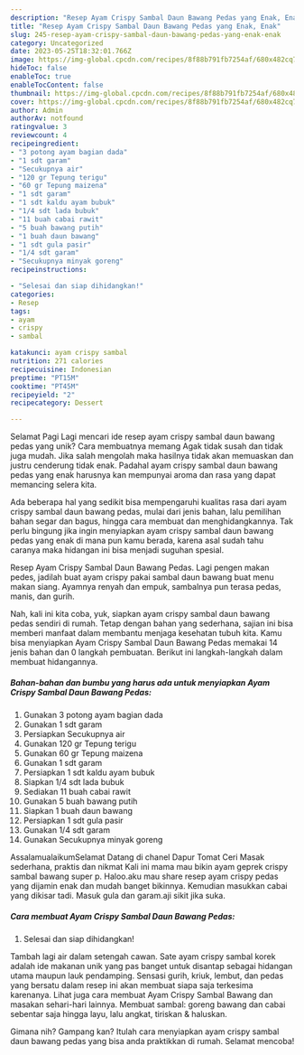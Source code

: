 ```yaml
---
description: "Resep Ayam Crispy Sambal Daun Bawang Pedas yang Enak, Enak"
title: "Resep Ayam Crispy Sambal Daun Bawang Pedas yang Enak, Enak"
slug: 245-resep-ayam-crispy-sambal-daun-bawang-pedas-yang-enak-enak
category: Uncategorized
date: 2023-05-25T18:32:01.766Z
image: https://img-global.cpcdn.com/recipes/8f88b791fb7254af/680x482cq70/ayam-crispy-sambal-daun-bawang-pedas-foto-resep-utama.jpg
hideToc: false
enableToc: true
enableTocContent: false
thumbnail: https://img-global.cpcdn.com/recipes/8f88b791fb7254af/680x482cq70/ayam-crispy-sambal-daun-bawang-pedas-foto-resep-utama.jpg
cover: https://img-global.cpcdn.com/recipes/8f88b791fb7254af/680x482cq70/ayam-crispy-sambal-daun-bawang-pedas-foto-resep-utama.jpg
author: Admin
authorAv: notfound
ratingvalue: 3
reviewcount: 4
recipeingredient:
- "3 potong ayam bagian dada"
- "1 sdt garam"
- "Secukupnya air"
- "120 gr Tepung terigu"
- "60 gr Tepung maizena"
- "1 sdt garam"
- "1 sdt kaldu ayam bubuk"
- "1/4 sdt lada bubuk"
- "11 buah cabai rawit"
- "5 buah bawang putih"
- "1 buah daun bawang"
- "1 sdt gula pasir"
- "1/4 sdt garam"
- "Secukupnya minyak goreng"
recipeinstructions:

- "Selesai dan siap dihidangkan!"
categories:
- Resep
tags:
- ayam
- crispy
- sambal

katakunci: ayam crispy sambal 
nutrition: 271 calories
recipecuisine: Indonesian
preptime: "PT15M"
cooktime: "PT45M"
recipeyield: "2"
recipecategory: Dessert

---
```



Selamat Pagi Lagi mencari ide resep ayam crispy sambal daun bawang pedas yang unik? Cara membuatnya memang Agak tidak susah dan tidak juga mudah. Jika salah mengolah maka hasilnya tidak akan memuaskan dan justru cenderung tidak enak. Padahal ayam crispy sambal daun bawang pedas yang enak harusnya kan mempunyai aroma dan rasa yang dapat memancing selera kita.


Ada beberapa hal yang sedikit bisa mempengaruhi kualitas rasa dari ayam crispy sambal daun bawang pedas, mulai dari jenis bahan, lalu pemilihan bahan segar dan bagus, hingga cara membuat dan menghidangkannya. Tak perlu bingung jika ingin menyiapkan ayam crispy sambal daun bawang pedas yang enak di mana pun kamu berada, karena asal sudah tahu caranya maka hidangan ini bisa menjadi suguhan spesial.

Resep Ayam Crispy Sambal Daun Bawang Pedas. Lagi pengen makan pedes, jadilah buat ayam crispy pakai sambal daun bawang buat menu makan siang. Ayamnya renyah dan empuk, sambalnya pun terasa pedas, manis, dan gurih.


Nah, kali ini kita coba, yuk, siapkan ayam crispy sambal daun bawang pedas sendiri di rumah. Tetap dengan bahan yang sederhana, sajian ini bisa memberi manfaat dalam membantu menjaga kesehatan tubuh kita. Kamu bisa menyiapkan Ayam Crispy Sambal Daun Bawang Pedas memakai 14 jenis bahan dan 0 langkah pembuatan. Berikut ini langkah-langkah dalam membuat hidangannya.

<!--inarticleads1-->

##### Bahan-bahan dan bumbu yang harus ada untuk menyiapkan Ayam Crispy Sambal Daun Bawang Pedas:

1. Gunakan 3 potong ayam bagian dada
1. Gunakan 1 sdt garam
1. Persiapkan Secukupnya air
1. Gunakan 120 gr Tepung terigu
1. Gunakan 60 gr Tepung maizena
1. Gunakan 1 sdt garam
1. Persiapkan 1 sdt kaldu ayam bubuk
1. Siapkan 1/4 sdt lada bubuk
1. Sediakan 11 buah cabai rawit
1. Gunakan 5 buah bawang putih
1. Siapkan 1 buah daun bawang
1. Persiapkan 1 sdt gula pasir
1. Gunakan 1/4 sdt garam
1. Gunakan Secukupnya minyak goreng


AssalamualaikumSelamat Datang di chanel Dapur Tomat Ceri Masak sederhana, praktis dan nikmat Kali ini mama mau bikin ayam geprek crispy sambal bawang super p. Haloo.aku mau share resep ayam crispy pedas yang dijamin enak dan mudah banget bikinnya. Kemudian masukkan cabai yang dikisar tadi. Masuk gula dan garam.aji sikit jika suka. 

<!--inarticleads2-->

##### Cara membuat Ayam Crispy Sambal Daun Bawang Pedas:


1. Selesai dan siap dihidangkan!

Tambah lagi air dalam setengah cawan. Sate ayam crispy sambal korek adalah ide makanan unik yang pas banget untuk disantap sebagai hidangan utama maupun lauk pendamping. Sensasi gurih, kriuk, lembut, dan pedas yang bersatu dalam resep ini akan membuat siapa saja terkesima karenanya. Lihat juga cara membuat Ayam Crispy Sambal Bawang dan masakan sehari-hari lainnya. Membuat sambal: goreng bawang dan cabai sebentar saja hingga layu, lalu angkat, tiriskan &amp; haluskan. 

Gimana nih? Gampang kan? Itulah cara menyiapkan ayam crispy sambal daun bawang pedas yang bisa anda praktikkan di rumah. Selamat mencoba!
